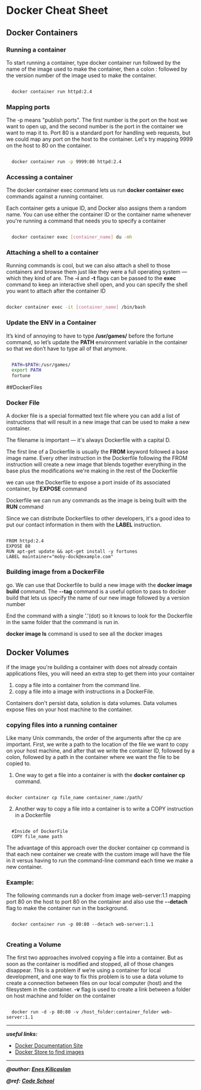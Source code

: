 # Docker Cheat Sheet

## Docker Containers

### Running a container

To start running a container, type docker container run followed by the name of the image used to make the container, then a colon : followed by the version number of the image used to make the container.

```sh

  docker container run httpd:2.4

```

### Mapping ports

The -p means "publish ports". The first number is the port on the host we want to open up, and the second number is the port in the container we want to map it to.
Port 80 is a standard port for handling web requests, but we could map any port on the host to the container. Let's try mapping 9999 on the host to 80 on the container.

```sh

  docker container run -p 9999:80 httpd:2.4

```

### Accessing a container
The docker container exec command lets us run **docker container exec** commands against a running container.

Each container gets a unique ID, and Docker also assigns them a random name. You can use either the container ID or the container name whenever you're running a command that needs you to specify a container


```sh

  docker container exec [container_name] du -mh

```


### Attaching a shell to a container
Running commands is cool, but we can also attach a shell to those containers and browse them just like they were a full operating system  — which they kind of are.
The **-i** and **-t** flags can be passed to the **exec** command to keep an interactive shell open, and you can specify the shell you want to attach after the container ID

```sh

docker container exec -it [container_name] /bin/bash

```

### Update the ENV in a Container
It’s kind of annoying to have to type **/usr/games/** before the fortune command, so let’s update the **PATH** environment variable in the container so that we don’t have to type all of that anymore.

```sh

  PATH=$PATH:/usr/games/
  export PATH
  fortune
```

##DockerFiles

### Docker File

A docker file is a special formatted text file where you can add a list of instructions that will result in a new image that can be used to make a new container.

The filename is important — it's always Dockerfile with a capital D.

The first line of a Dockerfile is usually the **FROM** keyword followed a base image name. Every other instruction in the Dockerfile following the FROM instruction will create a new image that blends together everything in the base plus the modifications we're making in the rest of the Dockerfile

we can use the Dockerfile to expose a port inside of its associated container, by **EXPOSE** command

 Dockerfile we can run any commands as the image is being built with the **RUN** command

Since we can distribute Dockerfiles to other developers, it's a good idea to put our contact information in them with the **LABEL** instruction.

```docker

FROM httpd:2.4
EXPOSE 80
RUN apt-get update && apt-get install -y fortunes
LABEL maintainer="moby-dock@example.com"

```


### Building image from a DockerFile

go. We can use that Dockerfile to build a new image with the **docker image build** command. The **--tag** command is a useful option to pass to docker build that lets us specify the name of our new image followed by a version number

End the command with a single '.'(dot) so it knows to look for the Dockerfile in the same folder that the command is run in.

**docker image ls** command is used to see all the docker images


## Docker Volumes

if the image you're building a container with does not already contain applications files, you will need an extra step to get them into your container

  1. copy a file into a container from the command line.
  2. copy a file into a image with instructions in a DockerFile.

Containers don't persist data, solution is data volumes.
Data volumes expose files on your host machine to the container.

### copying files into a running container

Like many Unix commands, the order of the arguments after the cp are important. First, we write a path to the location of the file we want to copy on your host machine, and after that we write the container ID, followed by a colon, followed by a path in the container where we want the file to be copied to.


1. One way to get a file into a container is with the **docker container cp** command.

  ```docker

  docker container cp file_name container_name:/path/

  ```

2. Another way to copy a file into a container is to write a COPY instruction in a Dockerfile

  ```docker

    #Inside of DockerFile
    COPY file_name path

  ```



  The advantage of this approach over the docker container cp command is that each new container we create with the custom image will have the file in it versus having to run the command-line command each time we make a new container.



### Example:

The following commands run a docker from image web-server:1.1 mapping  port 80 on the host to port 80 on the container and also use the **--detach** flag to make the container run in the background.

```docker

  docker container run -p 80:80 --detach web-server:1.1


```


### Creating a Volume

The first two approaches involved copying a file into a container. But as soon as the container is modified and stopped, all of those changes disappear. This is a problem if we’re using a container for local development, and one way to fix this problem is to use a data volume to create a connection between files on our local computer (host) and the filesystem in the container. **-v** flag is used to create a link between a folder on host machine and folder on the container

```docker

  docker run -d -p 80:80 -v /host_folder:container_folder web-server:1.1

```



*********************

***useful links:***

- [Docker Documentation Site](http://https://docs.docker.com)
- [Docker Store to find images](https://store.docker.com)

*********************



***@author: [Enes Kilicaslan](http://eneskilicaslan.github.io)***

***@ref: [Code School](https://www.codeschool.com/courses/try-docker)***
